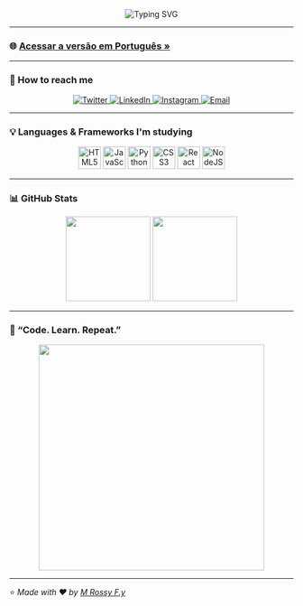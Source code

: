 <!-- Animated Matrix Style Header -->
<div align="center">
  <img src="https://readme-typing-svg.herokuapp.com?font=Fira+Code&size=35&pause=1000&color=BA68C8&center=true&vCenter=true&width=600&lines=Welcome+to+my+profile!;Computer+Engineering+Student" alt="Typing SVG" />
</div>

---

### 🌐 [Acessar a versão em Português »](#)

---

### 🧭 How to reach me

<p align="center">
  <a href="https://twitter.com/yourusername">
    <img src="https://img.shields.io/twitter/follow/M Rossy F.y ?style=social" alt="Twitter">
  </a>
  <a href="https://linkedin.com/in/M Rossy F.y ">
    <img src="https://img.shields.io/badge/LinkedIn-blue?logo=linkedin&logoColor=white" alt="LinkedIn">
  </a>
  <a href="https://instagram.com/virtwiinz">
    <img src="https://img.shields.io/badge/Instagram-%23E4405F.svg?logo=Instagram&logoColor=white" alt="Instagram">
  </a>
  <a href="mailto:youremail@gmail.com">
    <img src="https://img.shields.io/badge/Gmail-D14836?logo=gmail&logoColor=white" alt="Email">
  </a>
</p>

---

### 💡 Languages & Frameworks I'm studying

<p align="center">
  <img src="https://cdn.jsdelivr.net/gh/devicons/devicon/icons/html5/html5-original.svg" height="40" alt="HTML5" />
  <img src="https://cdn.jsdelivr.net/gh/devicons/devicon/icons/javascript/javascript-original.svg" height="40" alt="JavaScript" />
  <img src="https://cdn.jsdelivr.net/gh/devicons/devicon/icons/python/python-original.svg" height="40" alt="Python" />
  <img src="https://cdn.jsdelivr.net/gh/devicons/devicon/icons/css3/css3-original.svg" height="40" alt="CSS3" />
  <img src="https://cdn.jsdelivr.net/gh/devicons/devicon/icons/react/react-original.svg" height="40" alt="React" />
  <img src="https://cdn.jsdelivr.net/gh/devicons/devicon/icons/nodejs/nodejs-original.svg" height="40" alt="NodeJS" />
</p>

---

### 📊 GitHub Stats

<p align="center">
  <img src="https://github-readme-stats.vercel.app/api?username=yourusername&show_icons=true&theme=tokyonight" height="150"/>
  <img src="https://github-readme-stats.vercel.app/api/top-langs/?username=yourusername&layout=compact&theme=tokyonight" height="150"/>
</p>

---

### 🎯 “Code. Learn. Repeat.”

<div align="center">
  <img src="https://i.gifer.com/7VE.gif" width="400"/>
</div>

---

⭐️ *Made with ❤️ by [M Rossy F.y](https://github.com/yourusername)*
